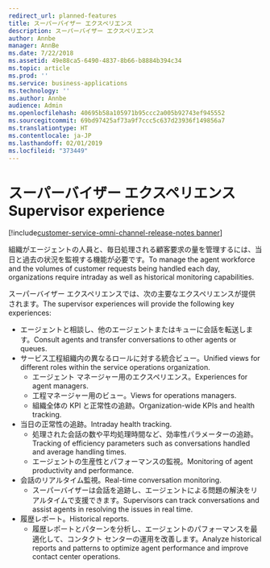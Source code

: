 ```yaml
---
redirect_url: planned-features
title: スーパーバイザー エクスペリエンス
description: スーパーバイザー エクスペリエンス
author: Annbe
manager: AnnBe
ms.date: 7/22/2018
ms.assetid: 49e88ca5-6490-4837-8b66-b8884b394c34
ms.topic: article
ms.prod: ''
ms.service: business-applications
ms.technology: ''
ms.author: Annbe
audience: Admin
ms.openlocfilehash: 40695b58a105971b95ccc2a005b92743ef945552
ms.sourcegitcommit: 69bd97425af73a9f7ccc5c637d23936f149856a7
ms.translationtype: HT
ms.contentlocale: ja-JP
ms.lasthandoff: 02/01/2019
ms.locfileid: "373449"
---
```

#  <a name="supervisor-experience"></a><span data-ttu-id="dea02-103">スーパーバイザー エクスペリエンス</span><span class="sxs-lookup"><span data-stu-id="dea02-103">Supervisor experience</span></span>

[!include[customer-service-omni-channel-release-notes banner](../../includes/customer-service-omni-channel-release-notes.md)]

<span data-ttu-id="dea02-104">組織がエージェントの人員と、毎日処理される顧客要求の量を管理するには、当日と過去の状況を監視する機能が必要です。</span><span class="sxs-lookup"><span data-stu-id="dea02-104">To manage the agent workforce and the volumes of customer requests being handled each day, organizations require intraday as well as historical monitoring capabilities.</span></span> 

<span data-ttu-id="dea02-105">スーパーバイザー エクスペリエンスでは、次の主要なエクスペリエンスが提供されます。</span><span class="sxs-lookup"><span data-stu-id="dea02-105">The supervisor experiences will provide the following key experiences:</span></span>

-   <span data-ttu-id="dea02-106">エージェントと相談し、他のエージェントまたはキューに会話を転送します。</span><span class="sxs-lookup"><span data-stu-id="dea02-106">Consult agents and transfer conversations to other agents or queues.</span></span> 
-   <span data-ttu-id="dea02-107">サービス工程組織内の異なるロールに対する統合ビュー。</span><span class="sxs-lookup"><span data-stu-id="dea02-107">Unified views for different roles within the service operations organization.</span></span>
    -   <span data-ttu-id="dea02-108">エージェント マネージャー用のエクスペリエンス。</span><span class="sxs-lookup"><span data-stu-id="dea02-108">Experiences for agent managers.</span></span>
    -   <span data-ttu-id="dea02-109">工程マネージャー用のビュー。</span><span class="sxs-lookup"><span data-stu-id="dea02-109">Views for operations managers.</span></span>
    -   <span data-ttu-id="dea02-110">組織全体の KPI と正常性の追跡。</span><span class="sxs-lookup"><span data-stu-id="dea02-110">Organization-wide KPIs and health tracking.</span></span>
-   <span data-ttu-id="dea02-111">当日の正常性の追跡。</span><span class="sxs-lookup"><span data-stu-id="dea02-111">Intraday health tracking.</span></span>
    -   <span data-ttu-id="dea02-112">処理された会話の数や平均処理時間など、効率性パラメーターの追跡。</span><span class="sxs-lookup"><span data-stu-id="dea02-112">Tracking of efficiency parameters such as conversations handled and average handling times.</span></span>
    -   <span data-ttu-id="dea02-113">エージェントの生産性とパフォーマンスの監視。</span><span class="sxs-lookup"><span data-stu-id="dea02-113">Monitoring of agent productivity and performance.</span></span>
-   <span data-ttu-id="dea02-114">会話のリアルタイム監視。</span><span class="sxs-lookup"><span data-stu-id="dea02-114">Real-time conversation monitoring.</span></span>
    -   <span data-ttu-id="dea02-115">スーパーバイザーは会話を追跡し、エージェントによる問題の解決をリアルタイムで支援できます。</span><span class="sxs-lookup"><span data-stu-id="dea02-115">Supervisors can track conversations and assist agents in resolving the issues in real time.</span></span>
-   <span data-ttu-id="dea02-116">履歴レポート。</span><span class="sxs-lookup"><span data-stu-id="dea02-116">Historical reports.</span></span>
    - <span data-ttu-id="dea02-117">履歴レポートとパターンを分析し、エージェントのパフォーマンスを最適化して、コンタクト センターの運用を改善します。</span><span class="sxs-lookup"><span data-stu-id="dea02-117">Analyze historical reports and patterns to optimize agent performance and improve contact center operations.</span></span>